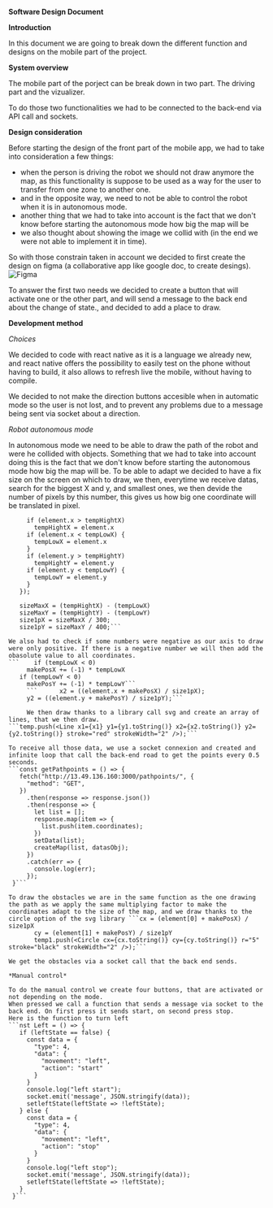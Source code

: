 
**Software Design Document**

**Introduction**

In this document we are going to break down the different function and designs on the mobile part of the project.

**System overview**

The mobile part of the porject can be break down in two part.
The driving part and the vizualizer.

To do those two functionalities we had to be connected to the back-end via API call and sockets.

**Design consideration**

Before starting the design of the front part of the mobile app, we had to take into consideration a few things:
  - when the person is driving the robot we should not draw anymore the map, as this functionality is suppose to be used as a way for the user to transfer from one zone to another one.
  - and in the opposite way, we need to not be able to control the robot when it is in autonomous mode.
  -  another thing that we had to take into account is the fact that we don't know before starting the autonomous mode how big the map will be
  -  we also thought about showing the image we collid with (in the end we were not able to implement it in time).
 
 So with those constrain taken in account we decided to first create the design on figma (a collaborative app like google doc, to create desings).
 ![Figma](../assets/figma.png?raw=true "Figma")
 
 To answer the first two needs we decided to create a button that will activate one or the other part, and will send a message to the back end about the change of state., and decided to add a place to draw.
 
 **Development method**
 
 *Choices*
 
 We decided to code with react native as it is a language we already new, and react native offers the possibility to easily test on the phone without having to build, it also allows to refresh live the mobile, without having to compile.
 
 We decided to not make the direction buttons accesible when in automatic mode so the user is not lost, and to prevent any problems due to a message being sent via socket about a direction.
 
 *Robot autonomous mode*
 
 In autonomous mode we need to be able to draw the path of the robot and were he collided with objects.
 Something that we had to take into account doing this is the fact that we don't know before starting the autonomous mode how big the map will be. To be able to adapt we decided to have a fix size on the screen on which to draw, we then, everytime we receive datas, search for the biggest X and y, and smallest ones, we then devide the number of pixels by this number, this gives us how big one coordinate will be translated in pixel.
 
 ```arr.forEach((element, index) => {
      if (element.x > tempHightX)
        tempHightX = element.x
      if (element.x < tempLowX) {
        tempLowX = element.x
      }
      if (element.y > tempHightY)
        tempHightY = element.y
      if (element.y < tempLowY) {
        tempLowY = element.y
      }
    });

    sizeMaxX = (tempHightX) - (tempLowX)
    sizeMaxY = (tempHightY) - (tempLowY)
    size1pX = sizeMaxX / 300;
    size1pY = sizeMaxY / 400;```

We also had to check if some numbers were negative as our axis to draw were only positive. If there is a negative number we will then add the obasolute value to all coordinates.
```    if (tempLowX < 0)
      makePosX += (-1) * tempLowX
    if (tempLowY < 0)
      makePosY += (-1) * tempLowY```
      ```      x2 = ((element.x + makePosX) / size1pX);
      y2 = ((element.y + makePosY) / size1pY);```
      
      We then draw thanks to a library call svg and create an array of lines, that we then draw.
```temp.push(<Line x1={x1} y1={y1.toString()} x2={x2.toString()} y2={y2.toString()} stroke="red" strokeWidth="2" />);```

To receive all those data, we use a socket connexion and created and infinite loop that call the back-end road to get the points every 0.5 seconds.
```const getPathpoints = () => {
    fetch("http://13.49.136.160:3000/pathpoints/", {
      "method": "GET",
    })
      .then(response => response.json())
      .then(response => {
        let list = [];
        response.map(item => {
          list.push(item.coordinates);
        })
        setData(list);
        createMap(list, datasObj);
      })
      .catch(err => {
        console.log(err);
      });
  }```

To draw the obstacles we are in the same function as the one drawing the path as we apply the same multiplying factor to make the coordinates adapt to the size of the map, and we draw thanks to the circle option of the svg library ```cx = (element[0] + makePosX) / size1pX
        cy = (element[1] + makePosY) / size1pY
        temp1.push(<Circle cx={cx.toString()} cy={cy.toString()} r="5" stroke="black" strokeWidth="2" />);```
        
We get the obstacles via a socket call that the back end sends.

*Manual control*

To do the manual control we create four buttons, that are activated or not depending on the mode.
When pressed we call a function that sends a message via socket to the back end. On first press it sends start, on second press stop.
Here is the function to turn left 
```nst Left = () => {
    if (leftState == false) {
      const data = {
        "type": 4,
        "data": {
          "movement": "left",
          "action": "start"
        }
      }
      console.log("left start");
      socket.emit('message', JSON.stringify(data));
      setleftState(leftState => !leftState);
    } else {
      const data = {
        "type": 4,
        "data": {
          "movement": "left",
          "action": "stop"
        }
      }
      console.log("left stop");
      socket.emit('message', JSON.stringify(data));
      setleftState(leftState => !leftState);
    }
  }```
